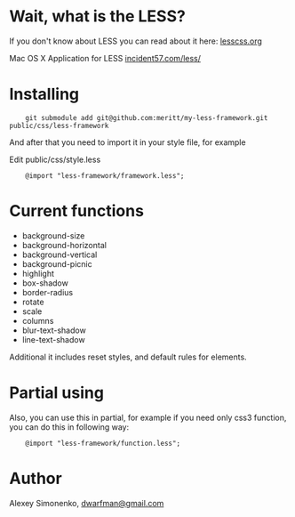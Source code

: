Wait, what is the LESS?
=======================

If you don't know about LESS you can read about it here: [lesscss.org](http://lesscss.org)

Mac OS X Application for LESS [incident57.com/less/](http://incident57.com/less/)

Installing
==========

		git submodule add git@github.com:meritt/my-less-framework.git public/css/less-framework

And after that you need to import it in your style file, for example

Edit public/css/style.less

		@import "less-framework/framework.less";

Current functions
=================

 * background-size
 * background-horizontal
 * background-vertical
 * background-picnic
 * highlight
 * box-shadow
 * border-radius
 * rotate
 * scale
 * columns
 * blur-text-shadow
 * line-text-shadow

Additional it includes reset styles, and default rules for elements.

Partial using
=============

Also, you can use this in partial, for example if you need only css3 function, you can do this in following way:

		@import "less-framework/function.less";

Author
======

Alexey Simonenko, dwarfman@gmail.com